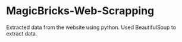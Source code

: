 # MagicBricks-Web-Scrapping
Extracted data from the website using python. Used BeautifulSoup to extract data.
